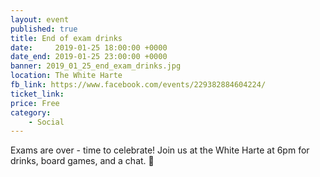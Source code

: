 ```yaml
---
layout: event
published: true
title: End of exam drinks
date:     2019-01-25 18:00:00 +0000
date_end: 2019-01-25 23:00:00 +0000 
banner: 2019_01_25_end_exam_drinks.jpg
location: The White Harte
fb_link: https://www.facebook.com/events/229382884604224/
ticket_link: 
price: Free
category:
    - Social
---
```


Exams are over - time to celebrate!
Join us at the White Harte at 6pm for drinks, board games, and a chat. 🍻
